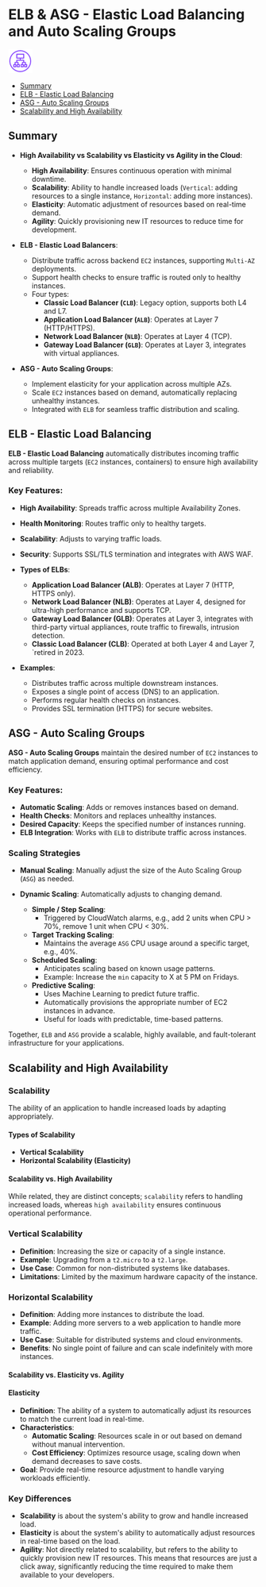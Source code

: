 # ELB & ASG - Elastic Load Balancing and Auto Scaling Groups 

![AWS ELB & ASG - Elastic Load Balancing](/aws-cloud-practitioner/imgs/Res_Elastic-Load-Balancing_Application-Load-Balancer_48.png)

<!-- TOC depthFrom:2 -->
- [Summary](#summary)
- [ELB - Elastic Load Balancing](#elb---elastic-load-balancing)
- [ASG - Auto Scaling Groups](#asg---auto-scaling-groups)
- [Scalability and High Availability](#scalability-and-high-availability)

<!-- /TOC -->

## Summary

* **High Availability vs Scalability vs Elasticity vs Agility in the Cloud**:
  * **High Availability**: Ensures continuous operation with minimal downtime.
  * **Scalability**: Ability to handle increased loads (`Vertical`: adding resources to a single instance, `Horizontal`: adding more instances).
  * **Elasticity**: Automatic adjustment of resources based on real-time demand.
  * **Agility**: Quickly provisioning new IT resources to reduce time for development.

* **ELB - Elastic Load Balancers**:
  * Distribute traffic across backend `EC2` instances, supporting `Multi-AZ` deployments.
  * Support health checks to ensure traffic is routed only to healthy instances.
  * Four types:
    * **Classic Load Balancer (`CLB`)**: Legacy option, supports both L4 and L7.
    * **Application Load Balancer (`ALB`)**: Operates at Layer 7 (HTTP/HTTPS).
    * **Network Load Balancer (`NLB`)**: Operates at Layer 4 (TCP).
    * **Gateway Load Balancer (`GLB`)**: Operates at Layer 3, integrates with virtual appliances.

* **ASG - Auto Scaling Groups**:
  * Implement elasticity for your application across multiple AZs.
  * Scale `EC2` instances based on demand, automatically replacing unhealthy instances.
  * Integrated with `ELB` for seamless traffic distribution and scaling.



## ELB - Elastic Load Balancing

**ELB - Elastic Load Balancing** automatically distributes incoming traffic across multiple targets (`EC2` instances, containers) to ensure high availability and reliability.

### Key Features:
- **High Availability**: Spreads traffic across multiple Availability Zones.
- **Health Monitoring**: Routes traffic only to healthy targets.
- **Scalability**: Adjusts to varying traffic loads.
- **Security**: Supports SSL/TLS termination and integrates with AWS WAF.
- **Types of ELBs**:
    - **Application Load Balancer (ALB)**: Operates at Layer 7 (HTTP, HTTPS only).
    - **Network Load Balancer (NLB)**: Operates at Layer 4, designed for ultra-high performance and supports TCP.
    - **Gateway Load Balancer (GLB)**: Operates at Layer 3, integrates with third-party virtual appliances, route traffic to firewalls, intrusion detection.
    - **Classic Load Balancer (CLB)**: Operated at both Layer 4 and Layer 7, `retired in 2023.

- **Examples**:
    - Distributes traffic across multiple downstream instances.
    - Exposes a single point of access (DNS) to an application.
    - Performs regular health checks on instances.
    - Provides SSL termination (HTTPS) for secure websites.  

## ASG - Auto Scaling Groups

**ASG - Auto Scaling Groups** maintain the desired number of `EC2` instances to match application demand, ensuring optimal performance and cost efficiency.

### Key Features:
- **Automatic Scaling**: Adds or removes instances based on demand.
- **Health Checks**: Monitors and replaces unhealthy instances.
- **Desired Capacity**: Keeps the specified number of instances running.
- **ELB Integration**: Works with `ELB` to distribute traffic across instances.


### Scaling Strategies

* **Manual Scaling**: Manually adjust the size of the Auto Scaling Group (`ASG`) as needed.

* **Dynamic Scaling**: Automatically adjusts to changing demand.
  * **Simple / Step Scaling**:
    * Triggered by CloudWatch alarms, e.g., add 2 units when CPU > 70%, remove 1 unit when CPU < 30%.
  * **Target Tracking Scaling**:
    * Maintains the average `ASG` CPU usage around a specific target, e.g., 40%.
  * **Scheduled Scaling**:
    * Anticipates scaling based on known usage patterns.
    * Example: Increase the `min` capacity to X at 5 PM on Fridays.
  * **Predictive Scaling**:
    * Uses Machine Learning to predict future traffic.
    * Automatically provisions the appropriate number of EC2 instances in advance.
    * Useful for loads with predictable, time-based patterns.

Together, `ELB` and `ASG` provide a scalable, highly available, and fault-tolerant infrastructure for your applications.


## Scalability and High Availability

### Scalability
The ability of an application to handle increased loads by adapting appropriately.

#### Types of Scalability
* **Vertical Scalability**
* **Horizontal Scalability (Elasticity)**

#### Scalability vs. High Availability
While related, they are distinct concepts; `scalability` refers to handling increased loads, whereas `high availability` ensures continuous 
operational performance.

### Vertical Scalability

* **Definition**: Increasing the size or capacity of a single instance.
* **Example**: Upgrading from a `t2.micro` to a `t2.large`.
* **Use Case**: Common for non-distributed systems like databases.
* **Limitations**: Limited by the maximum hardware capacity of the instance.

### Horizontal Scalability

* **Definition**: Adding more instances to distribute the load.
* **Example**: Adding more servers to a web application to handle more traffic.
* **Use Case**: Suitable for distributed systems and cloud environments.
* **Benefits**: No single point of failure and can scale indefinitely with more instances.


#### Scalability vs. Elasticity vs. Agility

#### Elasticity
- **Definition**: The ability of a system to automatically adjust its resources to match the current load in real-time.
- **Characteristics**:
    - **Automatic Scaling**: Resources scale in or out based on demand without manual intervention.
    - **Cost Efficiency**: Optimizes resource usage, scaling down when demand decreases to save costs.
- **Goal**: Provide real-time resource adjustment to handle varying workloads efficiently.

### Key Differences
- **Scalability** is about the system's ability to grow and handle increased load.
- **Elasticity** is about the system's ability to automatically adjust resources in real-time based on the load.
- **Agility**: Not directly related to scalability, but refers to the ability to quickly provision new IT resources. This means that resources are just a click away, significantly reducing the time required to make them available to your developers.

